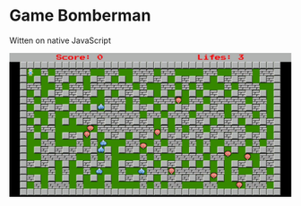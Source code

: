 # Game Bomberman

Witten on native JavaScript

![Bomberman](https://github.com/NWarragal/ITAcademy-JavaScript/blob/master/images/bomberman.jpg)
